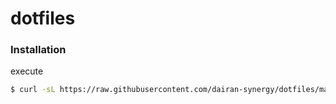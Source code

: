 # dotfiles



### Installation

execute

```sh
$ curl -sL https://raw.githubusercontent.com/dairan-synergy/dotfiles/master/install.sh | sh
```
